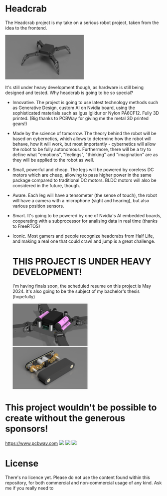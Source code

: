# Headcrab
The Headcrab project is my take on a serious robot project, taken from the idea to the frontend.

<img src="headcrab-temporary/robot.PNG" width="50%"/>

It's still under heavy development though, as
hardware is still being designed and tested.
Why headcrab is going to be so special?
- Innovative. The project is going to use latest technology methods such as Generative Design, custom AI on Nvidia board, using the sophisticated materials such as Igus Iglidur or Nylon PA6CF12. Fully 3D printed. (Big thanks to PCBWay for giving me the metal 3D printed gears!)
- Made by the science of tomorrow. The theory behind the robot will be based on cybernetics, which allows to determine how the robot will behave, how it will work, but most importantly - cybernetics will allow the robot to be fully autonomous. Furthermore, there will be a try to define what "emotions", "feelings", "thinking" and "imagination" are as they will be applied to the robot as well.
- Small, powerful and cheap. The legs will be powered by coreless DC motors which are cheap, allowing to pass higher power in the same package compared to traditional DC motors. BLDC motors will also be considered in the future, though.
- Aware. Each leg will have a tensometer (the sense of touch), the robot will have a camera with a microphone (sight and hearing), but also various position sensors.
- Smart. It's going to be powered by one of Nvidia's AI embedded boards, cooperating with a subprocessor for analising data in real time (thanks to FreeRTOS)
- Iconic. Most gamers and people recognize headcrabs from Half Life, and making a real one that could crawl and jump is a great challenge.

  # THIS PROJECT IS UNDER HEAVY DEVELOPMENT!
  I'm having finals soon, the scheduled resume on this project is May 2024.
  It's also going to be the subject of my bachelor's thesis (hopefully)
  
  <img src="headcrab-temporary/chassis.png" width="50%"/>
  <img src="headcrab-temporary/servo.PNG"  width="50%"/>

# This project wouldn't be possible to create without the generous sponsors!
https://www.pcbway.com
<img src="https://i0.wp.com/palmbeach.makerfaire.com/wp-content/uploads/sites/75/2018/04/pcbway-logo.png?fit=2842%2C2008&ssl=1" width="50%"/>
<img src="https://upload.wikimedia.org/wikipedia/commons/thumb/1/1b/Igus_logo.svg/1200px-Igus_logo.svg.png" width="50%"/>
<img src="https://companieslogo.com/img/orig/ADI_BIG.D-cffbc3d8.png?t=1633350529" width="50%"/>

# License
There's no licence yet. Please do not use the content found within this repository, for both commercial and non-commercial usage of any kind. Ask me if you really need to
